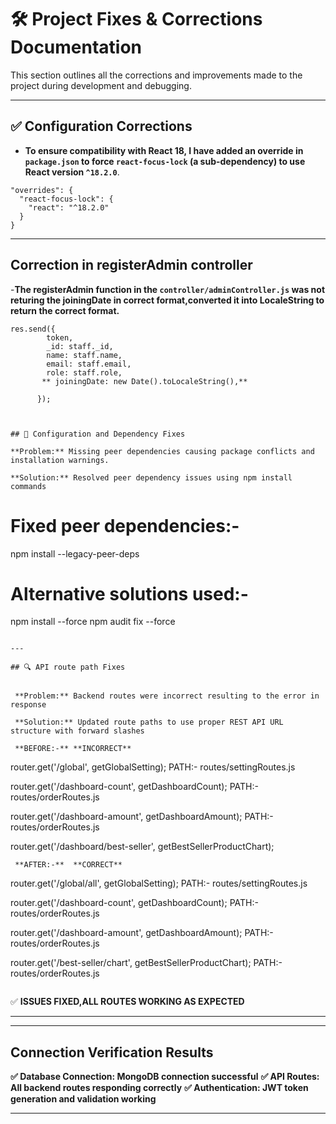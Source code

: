 # 🛠️ Project Fixes & Corrections Documentation

This section outlines all the corrections and improvements made to the project during development and debugging.

---

## ✅ Configuration Corrections

- **To ensure compatibility with React 18, I have added an override in `package.json` to force `react-focus-lock` (a sub-dependency) to use React version `^18.2.0`**.

```
"overrides": {
  "react-focus-lock": {
    "react": "^18.2.0"
  }
}
```
---

## Correction in registerAdmin controller

-**The registerAdmin function in the `controller/adminController.js` was not returing the joiningDate in correct format,converted it into LocaleString to return the correct format.**
```
res.send({
        token,
        _id: staff._id,
        name: staff.name,
        email: staff.email,
        role: staff.role,
       ** joiningDate: new Date().toLocaleString(),**
        
      });



## 🧩 Configuration and Dependency Fixes

**Problem:** Missing peer dependencies causing package conflicts and installation warnings.

**Solution:** Resolved peer dependency issues using npm install commands
 ```
 # Fixed peer dependencies:-
npm install --legacy-peer-deps

# Alternative solutions used:-
npm install --force
npm audit fix --force
 ```

---

## 🔍 API route path Fixes
  

  **Problem:** Backend routes were incorrect resulting to the error in response

  **Solution:** Updated route paths to use proper REST API URL structure with forward slashes
  
  **BEFORE:-** **INCORRECT**
  ```

   router.get('/global', getGlobalSetting);    PATH:- routes/settingRoutes.js


   router.get('/dashboard-count', getDashboardCount);    PATH:- routes/orderRoutes.js


   router.get('/dashboard-amount', getDashboardAmount);  PATH:- routes/orderRoutes.js


   router.get('/dashboard/best-seller', getBestSellerProductChart);
  ```
   **AFTER:-**  **CORRECT**
  ```
   router.get('/global/all', getGlobalSetting);         PATH:- routes/settingRoutes.js

   
   router.get('/dashboard-count', getDashboardCount);    PATH:- routes/orderRoutes.js


   router.get('/dashboard-amount', getDashboardAmount);  PATH:- routes/orderRoutes.js


   router.get('/best-seller/chart', getBestSellerProductChart);  PATH:- routes/orderRoutes.js
  ```

  ```
✅ **ISSUES FIXED,ALL ROUTES WORKING AS EXPECTED**

---

---

## Connection Verification Results

**✅ Database Connection: MongoDB connection successful**
**✅ API Routes: All backend routes responding correctly**
**✅ Authentication: JWT token generation and validation working**

---



